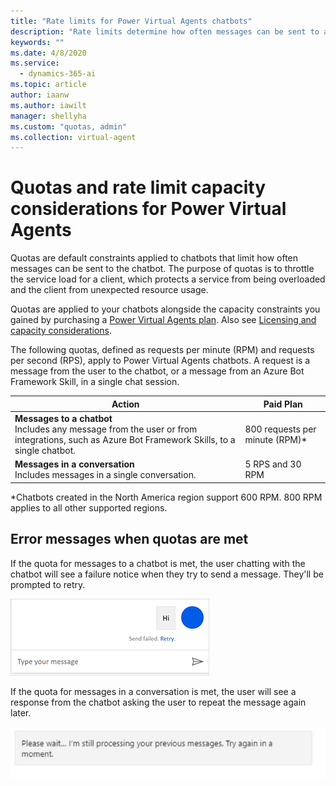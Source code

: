 ```yaml
---
title: "Rate limits for Power Virtual Agents chatbots"
description: "Rate limits determine how often messages can be sent to a chatbot"
keywords: ""
ms.date: 4/8/2020
ms.service:
  - dynamics-365-ai
ms.topic: article
author: iaanw
ms.author: iawilt
manager: shellyha
ms.custom: "quotas, admin"
ms.collection: virtual-agent
---
```


# Quotas and rate limit capacity considerations for Power Virtual Agents

Quotas are default constraints applied to chatbots that limit how often messages can be sent to the chatbot. The purpose of quotas is to throttle the service load for a client, which protects a service from being overloaded and the client from unexpected resource usage.

Quotas are applied to your chatbots alongside the capacity constraints you gained by purchasing a [Power Virtual Agents plan](https://go.microsoft.com/fwlink/?linkid=2099502). Also see [Licensing and capacity considerations](requirements-licensing.md).

The following quotas, defined as requests per minute (RPM) and requests per second (RPS), apply to Power Virtual Agents chatbots. A request is a message from the user to the chatbot, or a message from an Azure Bot Framework Skill, in a single chat session.  
  
  

Action | Paid Plan
--|--
**Messages to a chatbot**<br/>Includes any message from the user or from integrations, such as Azure Bot Framework Skills, to a single chatbot. | 800 requests per minute (RPM)\* 	
**Messages in a conversation**<br/>Includes messages in a single conversation. | 5 RPS and 30 RPM	

\*Chatbots created in the North America region support 600 RPM. 800 RPM applies to all other supported regions.

## Error messages when quotas are met

If the quota for messages to a chatbot is met, the user chatting with the chatbot will see a failure notice when they try to send a message. They'll be prompted to retry.

![Error message in the chat bot window that says 'Send failed. Retry.'](media/requirements-quota-error.png "Error message in the chatbot window that says 'Send failed. Retry.'")
 
If the quota for messages in a conversation is met, the user will see a response from the chatbot asking the user to repeat the message again later.

![Error message that says 'Please wait...I'm still processing your previous messages. Try again in a moment.'](media/requirements-quota-messages-throttle.png "Error message that says 'Please wait...I'm still processing your previous messages. Try again in a moment.'")



